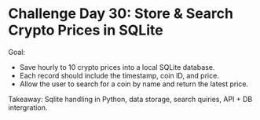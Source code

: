 # Challenge Day 30: Store & Search Crypto Prices in SQLite

Goal:

- Save hourly to 10 crypto prices into a local SQLite database.
- Each record should include the timestamp, coin ID, and price.
- Allow the user to search for a coin by name and return
the latest price.

Takeaway: Sqlite handling in Python, data storage, search
quiries, API + DB intergration.
